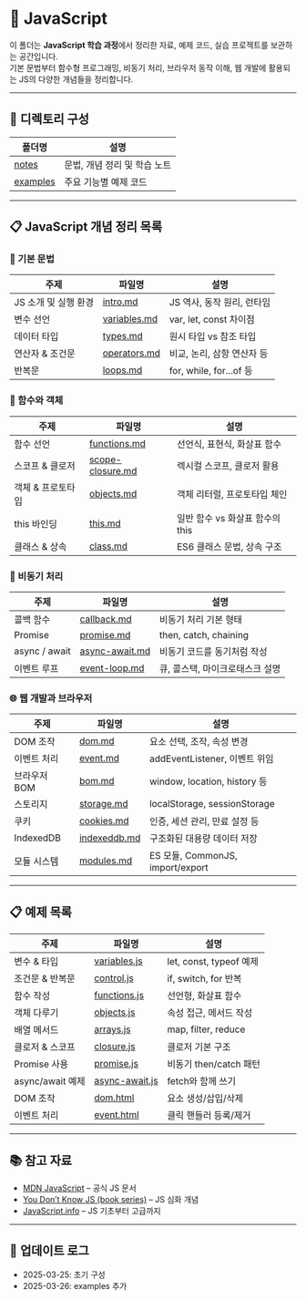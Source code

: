 
# 📜 JavaScript

이 폴더는 **JavaScript 학습 과정**에서 정리한 자료, 예제 코드, 실습 프로젝트를 보관하는 공간입니다.  
기본 문법부터 함수형 프로그래밍, 비동기 처리, 브라우저 동작 이해, 웹 개발에 활용되는 JS의 다양한 개념들을 정리합니다.

---

## 📂 디렉토리 구성

| 폴더명 | 설명 |
|---|---|
| [notes](./notes) | 문법, 개념 정리 및 학습 노트 |
| [examples](./examples) | 주요 기능별 예제 코드 |

---

## 📋 JavaScript 개념 정리 목록

### 📌 기본 문법
| 주제 | 파일명 | 설명 |
|---|---|---|
| JS 소개 및 실행 환경 | [intro.md](./notes/intro.md) | JS 역사, 동작 원리, 런타임 |
| 변수 선언 | [variables.md](./notes/variables.md) | var, let, const 차이점 |
| 데이터 타입 | [types.md](./notes/types.md) | 원시 타입 vs 참조 타입 |
| 연산자 & 조건문 | [operators.md](./notes/operators.md) | 비교, 논리, 삼항 연산자 등 |
| 반복문 | [loops.md](./notes/loops.md) | for, while, for...of 등 |

### 🧱 함수와 객체
| 주제 | 파일명 | 설명 |
|---|---|---|
| 함수 선언 | [functions.md](./notes/functions.md) | 선언식, 표현식, 화살표 함수 |
| 스코프 & 클로저 | [scope-closure.md](./notes/scope-closure.md) | 렉시컬 스코프, 클로저 활용 |
| 객체 & 프로토타입 | [objects.md](./notes/objects.md) | 객체 리터럴, 프로토타입 체인 |
| this 바인딩 | [this.md](./notes/this.md) | 일반 함수 vs 화살표 함수의 this |
| 클래스 & 상속 | [class.md](./notes/class.md) | ES6 클래스 문법, 상속 구조 |

### 🔄 비동기 처리
| 주제 | 파일명 | 설명 |
|---|---|---|
| 콜백 함수 | [callback.md](./notes/callback.md) | 비동기 처리 기본 형태 |
| Promise | [promise.md](./notes/promise.md) | then, catch, chaining |
| async / await | [async-await.md](./notes/async-await.md) | 비동기 코드를 동기처럼 작성 |
| 이벤트 루프 | [event-loop.md](./notes/event-loop.md) | 큐, 콜스택, 마이크로태스크 설명 |

### 🌐 웹 개발과 브라우저
| 주제 | 파일명 | 설명 |
|---|---|---|
| DOM 조작 | [dom.md](./notes/dom.md) | 요소 선택, 조작, 속성 변경 |
| 이벤트 처리 | [event.md](./notes/event.md) | addEventListener, 이벤트 위임 |
| 브라우저 BOM | [bom.md](./notes/bom.md) | window, location, history 등 |
| 스토리지 | [storage.md](./notes/storage.md) | localStorage, sessionStorage |
| 쿠키 | [cookies.md](./notes/cookies.md) | 인증, 세션 관리, 만료 설정 등 |
| IndexedDB | [indexeddb.md](./notes/indexeddb.md) | 구조화된 대용량 데이터 저장 |
| 모듈 시스템 | [modules.md](./notes/modules.md) | ES 모듈, CommonJS, import/export |

---

## 📋 예제 목록

| 주제 | 파일명 | 설명 |
|---|---|---|
| 변수 & 타입 | [variables.js](./examples/variables.js) | let, const, typeof 예제 |
| 조건문 & 반복문 | [control.js](./examples/control.js) | if, switch, for 반복 |
| 함수 작성 | [functions.js](./examples/functions.js) | 선언형, 화살표 함수 |
| 객체 다루기 | [objects.js](./examples/objects.js) | 속성 접근, 메서드 작성 |
| 배열 메서드 | [arrays.js](./examples/arrays.js) | map, filter, reduce |
| 클로저 & 스코프 | [closure.js](./examples/closure.js) | 클로저 기본 구조 |
| Promise 사용 | [promise.js](./examples/promise.js) | 비동기 then/catch 패턴 |
| async/await 예제 | [async-await.js](./examples/async-await.js) | fetch와 함께 쓰기 |
| DOM 조작 | [dom.html](./examples/dom.html) | 요소 생성/삽입/삭제 |
| 이벤트 처리 | [event.html](./examples/event.html) | 클릭 핸들러 등록/제거 |

---

## 📚 참고 자료

- [MDN JavaScript](https://developer.mozilla.org/ko/docs/Web/JavaScript) – 공식 JS 문서  
- [You Don’t Know JS (book series)](https://github.com/getify/You-Dont-Know-JS) – JS 심화 개념  
- [JavaScript.info](https://javascript.info/) – JS 기초부터 고급까지  

---

## 📢 업데이트 로그

- 2025-03-25: 초기 구성
- 2025-03-26: examples 추가
